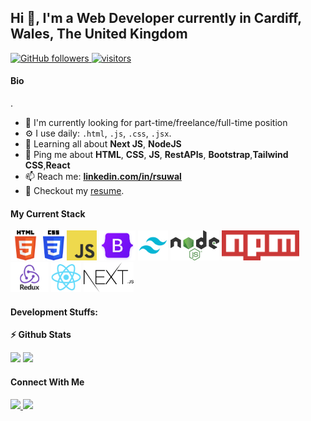 ## Hi 👋, I'm a Web Developer currently in Cardiff, Wales, The United Kingdom

<p align="left">
  
  <a href="https://github.com/kaalxvairab?tab=followers">
    <img alt="GitHub followers" src="https://img.shields.io/github/followers/kaalxvairab?color=green&logo=github">
  </a>
  <a href="https://github.com/kaalxvairab/">
    <img src="https://komarev.com/ghpvc/?username=kaalxvairab" alt="visitors" />
  </a>

</p>


#### Bio
.
- 🏢 I'm currently looking for part-time/freelance/full-time position
- ⚙️ I use daily: `.html`, `.js`, `.css`, `.jsx`.
- 🌱 Learning all about **Next JS**, **NodeJS**
- 💬 Ping me about **HTML**, **CSS**, **JS**, **RestAPIs**, **Bootstrap**,**Tailwind CSS**,**React**
- 📫 Reach me: [**linkedin.com/in/rsuwal**](https://linkedin.com/in/rsuwal)
- 📝 Checkout my [resume](https://flowcv.com/resume/i6siv1ocjv).

#### My Current Stack

<img height="48" src="img/html5.png" alt="html"> <img height="48" src="img/css3.png" alt="css"> <img height="48" src="img/js.svg" alt="js"> <img height="48" src="img/bootstrap.png" alt="bootstrap"> <img height="48" src="img/tailwindcss.png" alt="tailwind css"> <img height="48" src="img/nodejs.png" alt="mode js"> <img height="48" src="img/npm.png" alt="npm"> <img height="48" src="img/redux.png" alt="redux">  <img height="48" src="img/react-original.svg" alt="react"> <img height="48" src="img/nextjs.png" alt="next js">

#### Development Stuffs:

<b>⚡ Github Stats</b>
<p float="left">
<img height="180em" src="https://github-readme-stats.vercel.app/api?username=kaalxvairab&show_icons=true&hide_border=true&&count_private=true&include_all_commits=true" /> 
<img height="180em" src="https://github-readme-stats.vercel.app/api/top-langs/?username=kaalxvairab&show_icons=true&hide_border=true&layout=compact&langs_count=8"/>
</p>



#### Connect With Me

<p left="center">
<a href="https://www.linkedin.com/in/rsuwal/">
  <img src="https://img.shields.io/badge/linkedin-%230077B5.svg?&style=for-the-badge&logo=linkedin&logoColor=white" height=25>
</a> 
<a href="mailto:work.rsuwal@gmail.com">
  <img src="	https://img.shields.io/badge/Gmail-D14836?style=for-the-badge&logo=gmail&logoColor=white" height=25>
</a>
</p>
